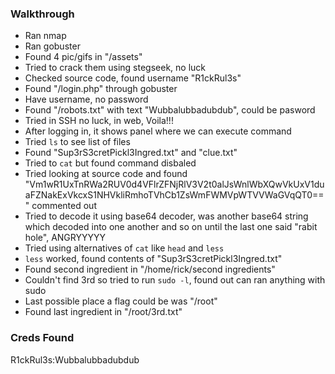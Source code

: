 ### Walkthrough

- Ran nmap
- Ran gobuster
- Found 4 pic/gifs in "/assets"
- Tried to crack them using stegseek, no luck
- Checked source code, found username "R1ckRul3s"
- Found "/login.php" through gobuster
- Have username, no password
- Found "/robots.txt" with text "Wubbalubbadubdub", could be pasword
- Tried in SSH no luck, in web, Voila!!!
- After logging in, it shows panel where we can execute command
- Tried `ls` to see list of files
- Found "Sup3rS3cretPickl3Ingred.txt" and "clue.txt"
- Tried to `cat` but found command disbaled 
- Tried looking at source code and found "Vm1wR1UxTnRWa2RUV0d4VFlrZFNjRlV3V2t0alJsWnlWbXQwVkUxV1duaFZNakExVkcxS1NHVkliRmhoTVhCb1ZsWmFWMVpWTVVWaGVqQT0==" commented out
- Tried to decode it using base64 decoder, was another base64 string which decoded into one another and so on until the last one said "rabit hole", ANGRYYYYY
- Tried using alternatives of `cat` like `head` and `less`
- `less` worked, found contents of "Sup3rS3cretPickl3Ingred.txt"
- Found second ingredient in "/home/rick/second ingredients"
- Couldn't find 3rd so tried to run `sudo -l`, found out can ran anything with sudo
- Last possible place a flag could be was "/root"
- Found last ingredient in "/root/3rd.txt"



### Creds Found

R1ckRul3s:Wubbalubbadubdub